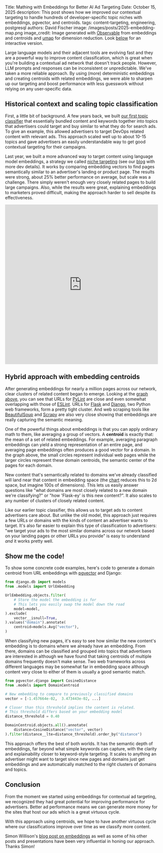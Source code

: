 Title: Mathing with Embeddings for Better AI Ad Targeting
Date: October 15, 2025
description: This post shows how we improved our contextual targeting to handle hundreds of developer-specific topic niches with embeddings, pgvector, and centroids.
tags: content-targeting, engineering, postgresql
authors: David Fischer
image: /images/posts/2025-embedding-map.png
image_credit: <span>Image generated with <a href="https://observablehq.com/">Observable</a> from embeddings and centroids and <a href="https://github.com/lmcinnes/umap">umap</a> for dimension reduction. Look <a href="#chart">below</a> for an interactive version.</span>


Large language models and their adjacent tools are evolving fast
and they are a powerful way to improve content classification,
which is great when you're building a contextual ad network that doesn't track people.
However, LLM prompts and responses can be inconsistent or unpredictable.
We've taken a more reliable approach.
By using (more) deterministic embeddings and creating centroids with related embeddings,
we were able to sharpen up our targeting
and boost performance with less guesswork without relying on any user-specific data.


## Historical context and scaling topic classification

First, a little bit of background.
A few years back, we built [our first topic classifier](https://www.ethicalads.io/blog/2022/11/a-new-approach-to-content-based-targeting-for-advertising/)
that essentially bundled content and keywords together into topics that advertisers could target and buy
similar to what they do for search ads.
To give an example, this allowed advertisers to target DevOps related content with relevant ads.
This approach scaled well up to about 10-15 topics
and gave advertisers an easily understandable way to get good contextual targeting for their campaigns.

Last year, we built a more advanced way to target content using language model embeddings,
a strategy we called [niche targeting]({filename}../pages/niche-targeting.md)
(see our [blog]({filename}../posts/2024-niche-ad-targeting.md) with more dev details).
It works by comparing embedding vectors to find pages semantically similar to an advertiser's landing or product page.
The results were strong, about 25% better performance on average, but scale was a challenge.
There simply weren't enough very closely related pages to build large campaigns.
Also, while the results were great, explaining embeddings to marketers proved difficult,
making the approach harder to sell despite its effectiveness.


<div class="postimage text-center" id="chart">
  <iframe width="100%" height="525" class="w-100 shadow-lg" frameborder="0"
  src="https://observablehq.com/embed/34e5f0a6a04bbf16@117?cells=plot"></iframe>
</div>


## Hybrid approach with embedding centroids

After generating embeddings for nearly a million pages across our network,
clear clusters of related content began to emerge.
Looking at the [graph above](#chart), you can see that URLs for [PyLint](https://pylint.readthedocs.io)
are close and even somewhat overlapping with those of [ESLint](https://eslint.org).
URLs for [Flask](https://flask.palletsprojects.com) and [Django](https://www.djangoproject.com),
two Python web frameworks, form a pretty tight cluster.
And web scraping tools like [BeautifulSoup](https://www.crummy.com/software/BeautifulSoup/bs4/doc/)
and [Scrapy](https://docs.scrapy.org) are also very close
showing that embeddings are really capturing the semantic meaning.

One of the powerful things about embeddings is that you can apply ordinary math to them,
like averaging a group of vectors.
A **centroid** is exactly that: the mean of a set of related embeddings.
For example, averaging paragraph embeddings can yield a strong representation of an entire page,
and averaging page embeddings often produces a good vector for a domain.
In the graph above, the small circles represent individual web pages
while the larger circles represent these domain centroids,
the semantic center of the pages for each domain.

New content that's semantically related to domains we've already classified
will land near that content in embedding space
(the [chart](#chart) reduces this to 2d space, but imagine 100s of dimensions).
This lets us easily answer questions like
"what domains are most closely related to a new domain we're classifying?" or
"how 'Flask-ey' is this new content?".
It also scales to any number of clusters of closely related content.

Like our earlier topic classifier, this allows us to target ads to content advertisers care about.
But unlike the old model, this approach just requires a few URLs or domains
with the kinds of content an advertiser wants to target.
It's also far easier to explain this type of classification to advertisers:
"we target your ads to the most similar domains across our network based on your landing pages or other URLs you provide"
is easy to understand *and* it works pretty well.


## Show me the code!

To show some concrete code examples, here's code to generate a domain centroid
from URL embeddings with [pgvector](https://github.com/pgvector/pgvector-python) and Django:

```python
from django.db import models
from .models import UrlEmbedding

UrlEmbedding.objects.filter(
    # Store the model the embedding is for
    # This lets you easily swap the model down the road
    model=model,
).exclude(
    vector__isnull=True,
).values("domain").annotate(
    centroid=models.Avg("vector"),
)
```

When classifying new pages, it's easy to see how similar the new content's embedding is
to domains where we already have an embedding.
From there, domains can be classified and grouped into topics that advertisers are interested in
although we have found that taking centroids of multiple domains frequently doesn't make sense.
Two web frameworks across different languages may be somewhat far in embedding space
although content very close to either of them is usually a good semantic match.

```python
from pgvector.django import CosineDistance
from .models import DomainCentroid

# New embedding to compare to previously classified domains
vector = [-1.457664e-02,  3.473443e-02, ...]

# Closer than this threshold implies the content is related.
# This threshold differs based on your embedding model
distance_threshold = 0.40

DomainCentroid.objects.all().annotate(
    distance=CosineDistance("vector", vector)
).filter(distance__lte=distance_threshold).order_by("distance")
```

This approach offers the best of both worlds.
It has the semantic depth of embeddings, far beyond what simple keywords can capture,
with the clarity and explainability closer to keyword-style targeting.
It scales to anything an advertiser might want to target
since new pages and domains just get embeddings and are automatically matched
to the right clusters of domains and topics.


## Conclusion

From the moment we started using embeddings for contextual ad targeting,
we recognized they had great potential for improving performance for advertisers.
Better ad performance means we can generate more money for the sites that host our ads
which is a great virtuous cycle.

With this approach using centroids, we hope to have another virtuous cycle
where our classifications improve over time as we classify more content.

Simon Willison's [blog post on embeddings](https://simonwillison.net/2023/Oct/23/embeddings/)
as well as some of his other posts and presentations have been very influential
in honing our approach. Thanks Simon!
